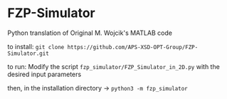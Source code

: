 # FZP-Simulator
Python translation of Original M. Wojcik's MATLAB code 


to install: `git clone https://github.com/APS-XSD-OPT-Group/FZP-Simulator.git`

to run: 
  Modify the script `fzp_simulator/FZP_Simulator_in_2D.py` with the desired input parameters
  
  then, in the installation directory -> `python3 -m fzp_simulator`
